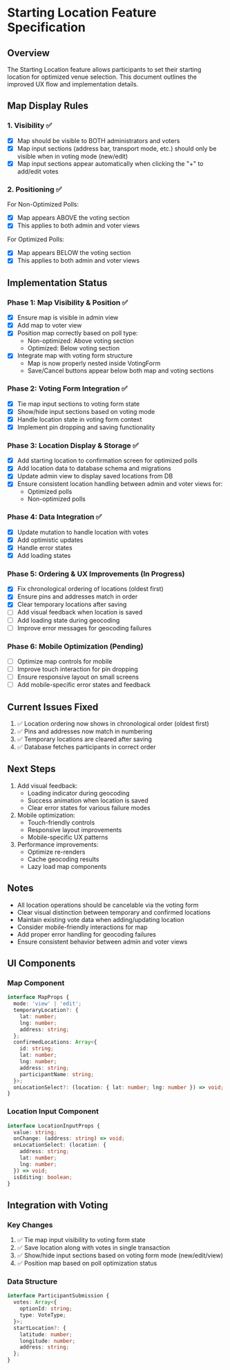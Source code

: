 # Starting Location Feature Specification

## Overview
The Starting Location feature allows participants to set their starting location for optimized venue selection. This document outlines the improved UX flow and implementation details.

## Map Display Rules

### 1. Visibility ✅
- [x] Map should be visible to BOTH administrators and voters
- [x] Map input sections (address bar, transport mode, etc.) should only be visible when in voting mode (new/edit)
- [x] Map input sections appear automatically when clicking the "+" to add/edit votes

### 2. Positioning ✅
For Non-Optimized Polls:
- [x] Map appears ABOVE the voting section
- [x] This applies to both admin and voter views

For Optimized Polls:
- [x] Map appears BELOW the voting section
- [x] This applies to both admin and voter views

## Implementation Status

### Phase 1: Map Visibility & Position ✅
- [x] Ensure map is visible in admin view
- [x] Add map to voter view
- [x] Position map correctly based on poll type:
  - Non-optimized: Above voting section
  - Optimized: Below voting section
- [x] Integrate map with voting form structure
  - Map is now properly nested inside VotingForm
  - Save/Cancel buttons appear below both map and voting sections

### Phase 2: Voting Form Integration ✅
- [x] Tie map input sections to voting form state
- [x] Show/hide input sections based on voting mode
- [x] Handle location state in voting form context
- [x] Implement pin dropping and saving functionality

### Phase 3: Location Display & Storage ✅
- [x] Add starting location to confirmation screen for optimized polls
- [x] Add location data to database schema and migrations
- [x] Update admin view to display saved locations from DB
- [x] Ensure consistent location handling between admin and voter views for:
  - Optimized polls
  - Non-optimized polls

### Phase 4: Data Integration ✅
- [x] Update mutation to handle location with votes
- [x] Add optimistic updates
- [x] Handle error states
- [x] Add loading states

### Phase 5: Ordering & UX Improvements (In Progress)
- [x] Fix chronological ordering of locations (oldest first)
- [x] Ensure pins and addresses match in order
- [x] Clear temporary locations after saving
- [ ] Add visual feedback when location is saved
- [ ] Add loading state during geocoding
- [ ] Improve error messages for geocoding failures

### Phase 6: Mobile Optimization (Pending)
- [ ] Optimize map controls for mobile
- [ ] Improve touch interaction for pin dropping
- [ ] Ensure responsive layout on small screens
- [ ] Add mobile-specific error states and feedback

## Current Issues Fixed
1. ✅ Location ordering now shows in chronological order (oldest first)
2. ✅ Pins and addresses now match in numbering
3. ✅ Temporary locations are cleared after saving
4. ✅ Database fetches participants in correct order

## Next Steps
1. Add visual feedback:
   - Loading indicator during geocoding
   - Success animation when location is saved
   - Clear error states for various failure modes
2. Mobile optimization:
   - Touch-friendly controls
   - Responsive layout improvements
   - Mobile-specific UX patterns
3. Performance improvements:
   - Optimize re-renders
   - Cache geocoding results
   - Lazy load map components

## Notes
- All location operations should be cancelable via the voting form
- Clear visual distinction between temporary and confirmed locations
- Maintain existing vote data when adding/updating location
- Consider mobile-friendly interactions for map
- Add proper error handling for geocoding failures
- Ensure consistent behavior between admin and voter views

## UI Components

### Map Component
```typescript
interface MapProps {
  mode: 'view' | 'edit';
  temporaryLocation?: {
    lat: number;
    lng: number;
    address: string;
  };
  confirmedLocations: Array<{
    id: string;
    lat: number;
    lng: number;
    address: string;
    participantName: string;
  }>;
  onLocationSelect?: (location: { lat: number; lng: number }) => void;
}
```

### Location Input Component
```typescript
interface LocationInputProps {
  value: string;
  onChange: (address: string) => void;
  onLocationSelect: (location: { 
    address: string;
    lat: number;
    lng: number;
  }) => void;
  isEditing: boolean;
}
```

## Integration with Voting

### Key Changes
1. ✅ Tie map input visibility to voting form state
2. ✅ Save location along with votes in single transaction
3. ✅ Show/hide input sections based on voting form mode (new/edit/view)
4. ✅ Position map based on poll optimization status

### Data Structure
```typescript
interface ParticipantSubmission {
  votes: Array<{
    optionId: string;
    type: VoteType;
  }>;
  startLocation?: {
    latitude: number;
    longitude: number;
    address: string;
  };
}
``` 